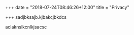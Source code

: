 +++
date = "2018-07-24T08:46:26+12:00"
title = "Privacy"

+++
sadjbksajb.kjbakcjbkdcs

aclaknslkcnlkjsacsc